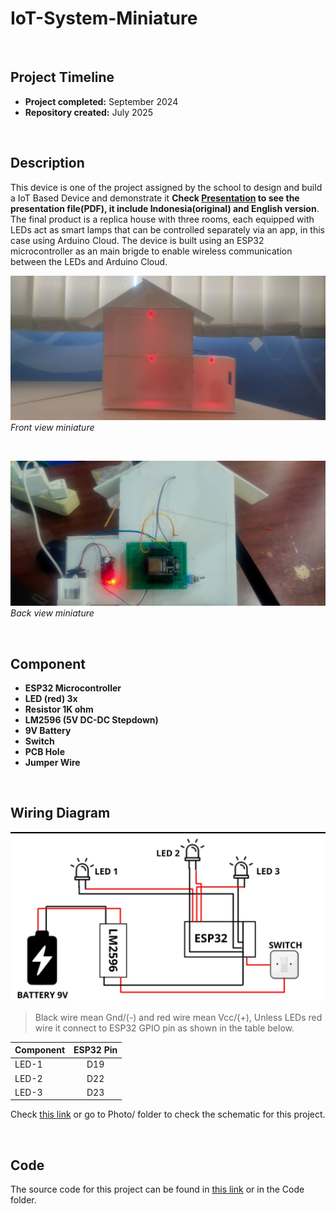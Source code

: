 # IoT-System-Miniature

 <br>

## Project Timeline

- **Project completed:** September 2024
- **Repository created:** July 2025

 <br>

## Description

This device is one of the project assigned by the school to design and build a IoT Based Device and demonstrate it **Check [Presentation](/Presentation/) to see the presentation file(PDF), it include Indonesia(original) and English version**. The final product is a replica house with three rooms, each equipped with LEDs act as smart lamps that can be controlled separately via an app, in this case using Arduino Cloud. The device is built using an ESP32 microcontroller as an main brigde to enable wireless communication between the LEDs and Arduino Cloud.

![Front View](/Photo/LookFront1.jpg)
_Front view miniature_

 <br>

![Back View](/Photo/LookBack1.jpg)
_Back view miniature_

 <br>

## Component

- **ESP32 Microcontroller**
- **LED (red) 3x**
- **Resistor 1K ohm**
- **LM2596 (5V DC-DC Stepdown)**
- **9V Battery**
- **Switch**
- **PCB Hole**
- **Jumper Wire**

<br>

## Wiring Diagram

![Wiring](/Photo/Wiring.jpg)


> Black wire mean Gnd/(-) and red wire mean Vcc/(+), Unless LEDs red wire it connect to ESP32 GPIO pin as shown in the table below.

| Component | ESP32 Pin |
| :-------- | :-------: |
| LED-1     |    D19    |
| LED-2     |    D22    |
| LED-3     |    D23    |


Check [this link](/Photo/Schematic.png) or go to Photo/ folder to check the schematic for this project.

<br>

## Code

The source code for this project can be found in [this link](/Code/HouseMini.ino) or in the Code folder.
